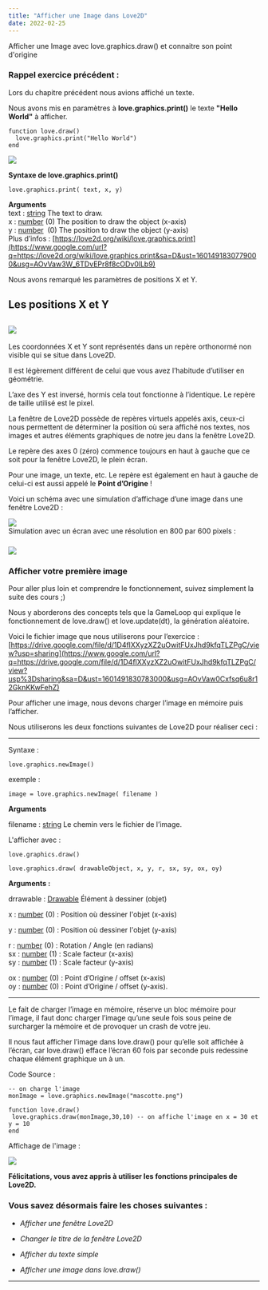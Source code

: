 ```yaml
---
title: "Afficher une Image dans Love2D"
date: 2022-02-25
---
```


Afficher une Image avec love.graphics.draw() et connaitre son point d'origine

### Rappel exercice précédent :

Lors du chapitre précédent nous avions affiché un texte.

Nous avons mis en paramètres à **love.graphics.print()** le texte **"Hello World"** à afficher.

```
function love.draw()
  love.graphics.print("Hello World") 
end
```

![](images/hello_world_love2d-1024x655.png)

**Syntaxe de love.graphics.print()**

```
love.graphics.print( text, x, y)
```

**Arguments**  
text : [string](https://www.google.com/url?q=https://love2d.org/wiki/string&sa=D&ust=1601491830776000&usg=AOvVaw03-FIAZSt7HRX3gYdZe-sL) The text to draw.  
x : [number](https://www.google.com/url?q=https://love2d.org/wiki/number&sa=D&ust=1601491830777000&usg=AOvVaw3ArITv0QIes8bzhLgXPsDT) (0) The position to draw the object (x-axis)  
y : [number](https://www.google.com/url?q=https://love2d.org/wiki/number&sa=D&ust=1601491830778000&usg=AOvVaw1_xlQQ66VZqjR7VcLpJn7W)  (0) The position to draw the object (y-axis)  
Plus d’infos : [https://love2d.org/wiki/love.graphics.print](https://www.google.com/url?q=https://love2d.org/wiki/love.graphics.print&sa=D&ust=1601491830779000&usg=AOvVaw3W_6TDvEPr8f8cODv0lLb9)

Nous avons remarqué les paramètres de positions X et Y.

## Les positions X et Y

## ![](images/coordonnees_X_Y.png)

Les coordonnées X et Y sont représentés dans un repère orthonormé non visible qui se situe dans Love2D.

Il est légèrement différent de celui que vous avez l’habitude d’utiliser en géométrie.

L’axe des Y est inversé, hormis cela tout fonctionne à l’identique. Le repère de taille utilisé est le pixel.

La fenêtre de Love2D possède de repères virtuels appelés axis, ceux-ci nous permettent de déterminer la position où sera affiché nos textes, nos images et autres éléments graphiques de notre jeu dans la fenêtre Love2D.

Le repère des axes 0 (zéro) commence toujours en haut à gauche que ce soit pour la fenêtre Love2D, le plein écran.

Pour une image, un texte, etc. Le repère est également en haut à gauche de celui-ci est aussi appelé le **Point d’Origine** !

Voici un schéma avec une simulation d’affichage d’une image dans une fenêtre Love2D :

![](images/fenetre_love2d_x_y.png)  
Simulation avec un écran avec une résolution en 800 par 600 pixels :

###   
![](images/ecran_love2d_x_y.png)

### Afficher votre première image

Pour aller plus loin et comprendre le fonctionnement, suivez simplement la suite des cours ;)

Nous y aborderons des concepts tels que la GameLoop qui explique le fonctionnement de love.draw() et love.update(dt), la génération aléatoire.

Voici le fichier image que nous utiliserons pour l’exercice :  
[https://drive.google.com/file/d/1D4flXXyzXZ2uOwitFUxJhd9kfqTLZPgC/view?usp=sharing](https://www.google.com/url?q=https://drive.google.com/file/d/1D4flXXyzXZ2uOwitFUxJhd9kfqTLZPgC/view?usp%3Dsharing&sa=D&ust=1601491830783000&usg=AOvVaw0Cxfsq6u8r12GknKKwFehZ)

Pour afficher une image, nous devons charger l’image en mémoire puis l’afficher.

Nous utiliserons les deux fonctions suivantes de Love2D pour réaliser ceci :

* * *

Syntaxe :

```
love.graphics.newImage()
```

exemple :

```
image = love.graphics.newImage( filename )
```

**Arguments**

filename : [string](https://www.google.com/url?q=https://love2d.org/wiki/string&sa=D&ust=1601491830785000&usg=AOvVaw0UguLO5IXgcaQPcFdcKfWs) Le chemin vers le fichier de l’image.

L'afficher avec :

```
love.graphics.draw()
```

```
love.graphics.draw( drawableObject, x, y, r, sx, sy, ox, oy)
```

**Arguments :**

drrawable : [Drawable](https://www.google.com/url?q=https://love2d.org/wiki/Drawable&sa=D&ust=1601491830789000&usg=AOvVaw2YGTrOLnYoTAv8iOKKkgQb) Élément à dessiner (objet)

x : [number](https://www.google.com/url?q=https://love2d.org/wiki/number&sa=D&ust=1601491830792000&usg=AOvVaw0rUCFsqxBkgcCu4FtKYVPo) (0) : Position où dessiner l'objet (x-axis)

y : [number](https://www.google.com/url?q=https://love2d.org/wiki/number&sa=D&ust=1601491830793000&usg=AOvVaw2TduD4QMKQWK6gyiOCSbnH) (0) : Position où dessiner l'objet (y-axis)

r : [number](https://www.google.com/url?q=https://love2d.org/wiki/number&sa=D&ust=1601491830795000&usg=AOvVaw38wMgBAdFa1Yqsje0bvoU1) (0) : Rotation / Angle (en radians)  
sx : [number](https://www.google.com/url?q=https://love2d.org/wiki/number&sa=D&ust=1601491830796000&usg=AOvVaw2ZtgYgvkCs8jxbzqak0MUf) (1) : Scale facteur (x-axis)  
sy : [number](https://www.google.com/url?q=https://love2d.org/wiki/number&sa=D&ust=1601491830798000&usg=AOvVaw1FMfWr41iMdF0scIjdP5pB) (1) : Scale facteur (y-axis)

ox : [number](https://www.google.com/url?q=https://love2d.org/wiki/number&sa=D&ust=1601491830799000&usg=AOvVaw0evkseuGB7WuGYAuL5UBJd) (0) : Point d’Origine / offset (x-axis)  
oy : [number](https://www.google.com/url?q=https://love2d.org/wiki/number&sa=D&ust=1601491830801000&usg=AOvVaw2k_5Ijwet1hfHZgRSN_Ye8) (0) : Point d’Origine / offset (y-axis).

* * *

Le fait de charger l’image en mémoire, réserve un bloc mémoire pour l’image, il faut donc charger l’image qu’une seule fois sous peine de surcharger la mémoire et de provoquer un crash de votre jeu.

Il nous faut afficher l’image dans love.draw() pour qu’elle soit affichée à l’écran, car love.draw() efface l’écran 60 fois par seconde puis redessine chaque élément graphique un à un.

Code Source :

```
-- on charge l'image
monImage = love.graphics.newImage("mascotte.png")

function love.draw()
 love.graphics.draw(monImage,30,10) -- on affiche l'image en x = 30 et y = 10
end
```

Affichage de l'image :

![](images/resultat_image_love2d.png)

**Félicitations, vous avez appris à utiliser les fonctions principales de Love2D.**

### Vous savez désormais faire les choses suivantes :

- _Afficher une fenêtre Love2D_

- _Changer le titre de la fenêtre Love2D_

- _Afficher du texte simple_

- _Afficher une image dans love.draw()_

* * *
